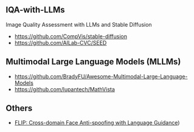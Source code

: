 ## IQA-with-LLMs
Image Quality Assessment with LLMs and Stable Diffusion

- https://github.com/CompVis/stable-diffusion
- https://github.com/AILab-CVC/SEED

## Multimodal Large Language Models (MLLMs)

- https://github.com/BradyFU/Awesome-Multimodal-Large-Language-Models
- https://github.com/lupantech/MathVista

## Others

- [FLIP: Cross-domain Face Anti-spoofing with Language Guidance](https://openaccess.thecvf.com/content/ICCV2023/papers/Srivatsan_FLIP_Cross-domain_Face_Anti-spoofing_with_Language_Guidance_ICCV_2023_paper.pdf))
